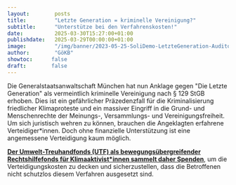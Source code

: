 ```yaml
---
layout:        posts
title:         "Letzte Generation = kriminelle Vereinigung?"
subtitle:      "Unterstütze bei den Verfahrenskosten!"
date:          2025-03-30T15:27:00+01:00
publishdate:   2025-03-29T00:00:00+01:00
image:	       "/img/banner/2023-05-25-SoliDemo-LetzteGeneration-Auditorium.jpg"
author:        "GöKB"
showtoc:      false
draft:        false
---
```



Die Generalstaatsanwaltschaft München hat nun Anklage gegen "Die Letzte Generation" als vermeintlich kriminelle Vereinigung nach § 129 StGB erhoben. Dies ist ein gefährlicher Präzedenzfall für die Kriminalisierung friedlicher Klimaproteste und ein massiver Eingriff in die Grund- und Menschenrechte der Meinungs-, Versammlungs- und Vereinigungsfreiheit. Um sich juristisch wehren zu können, brauchen die Angeklagten erfahrene Verteidiger*innen. Doch ohne finanzielle Unterstützung ist eine angemessene Verteidigung kaum möglich.

**[Der Umwelt-Treuhandfonds (UTF) als bewegungsübergreifender Rechtshilfefonds für Klimaaktivist*innen sammelt daher Spenden](https://www.gofundme.com/f/129-gegen-letzte-generation-hilf-bei-den-verfahrenskosten)**,
 um die Verteidigungskosten zu decken und sicherzustellen, dass die Betroffenen nicht schutzlos diesem Verfahren ausgesetzt sind.


